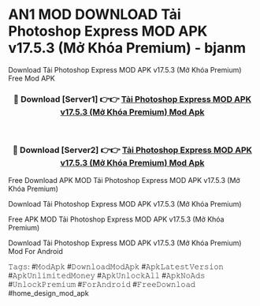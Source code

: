 # AN1 MOD DOWNLOAD Tải Photoshop Express MOD APK v17.5.3 (Mở Khóa Premium) - bjanm
Download Tải Photoshop Express MOD APK v17.5.3 (Mở Khóa Premium) Free Mod APK

<div align="center">
<h3>🔴 Download [Server1] 👉👉 <a href="https://apk-comot.site?title=Tải_Photoshop_Express_MOD_APK_v17.5.3_(Mở_Khóa_Premium)">Tải Photoshop Express MOD APK v17.5.3 (Mở Khóa Premium) Mod Apk</a></h3><br>

<h3>🔴 Download [Server2] 👉👉 <a href="https://apk-comot.site?title=Tải_Photoshop_Express_MOD_APK_v17.5.3_(Mở_Khóa_Premium)">Tải Photoshop Express MOD APK v17.5.3 (Mở Khóa Premium) Mod Apk</a></h3>
</div>


Free Download APK MOD Tải Photoshop Express MOD APK v17.5.3 (Mở Khóa Premium)

Download Tải Photoshop Express MOD APK v17.5.3 (Mở Khóa Premium) 

Free APK MOD Tải Photoshop Express MOD APK v17.5.3 (Mở Khóa Premium) 

Download Tải Photoshop Express MOD APK v17.5.3 (Mở Khóa Premium) Mod For Android

𝚃𝚊𝚐𝚜: #𝙼𝚘𝚍𝙰𝚙𝚔 #𝙳𝚘𝚠𝚗𝚕𝚘𝚊𝚍𝙼𝚘𝚍𝙰𝚙𝚔 #𝙰𝚙𝚔𝙻𝚊𝚝𝚎𝚜𝚝𝚅𝚎𝚛𝚜𝚒𝚘𝚗 #𝙰𝚙𝚔𝚄𝚗𝚕𝚒𝚖𝚒𝚝𝚎𝚍𝙼𝚘𝚗𝚎𝚢 #𝙰𝚙𝚔𝚄𝚗𝚕𝚘𝚌𝚔𝙰𝚕𝚕 #𝙰𝚙𝚔𝙽𝚘𝙰𝚍𝚜 #𝚄𝚗𝚕𝚘𝚌𝚔𝙿𝚛𝚎𝚖𝚒𝚞𝚖 #𝙵𝚘𝚛𝙰𝚗𝚍𝚛𝚘𝚒𝚍 #𝙵𝚛𝚎𝚎𝙳𝚘𝚠𝚗𝚕𝚘𝚊𝚍 #home_design_mod_apk
